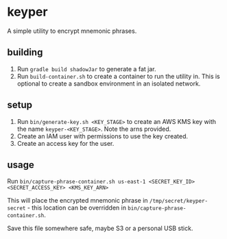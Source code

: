 # keyper

A simple utility to encrypt mnemonic phrases.

## building

1. Run `gradle build shadowJar` to generate a fat jar.
2. Run `build-container.sh` to create a container to run the utility in.  This is optional to create a sandbox environment in an isolated network.

## setup

1. Run `bin/generate-key.sh <KEY_STAGE>` to create an AWS KMS key with the name `keyper-<KEY_STAGE>`.  Note the arns provided.
2. Create an IAM user with permissions to use the key created.
3. Create an access key for the user.

## usage

Run `bin/capture-phrase-container.sh us-east-1 <SECRET_KEY_ID> <SECRET_ACCESS_KEY> <KMS_KEY_ARN>`

This will place the encrypted mnemonic phrase in `/tmp/secret/keyper-secret` - this location can be overridden in `bin/capture-phrase-container.sh`.

Save this file somewhere safe, maybe S3 or a personal USB stick.
